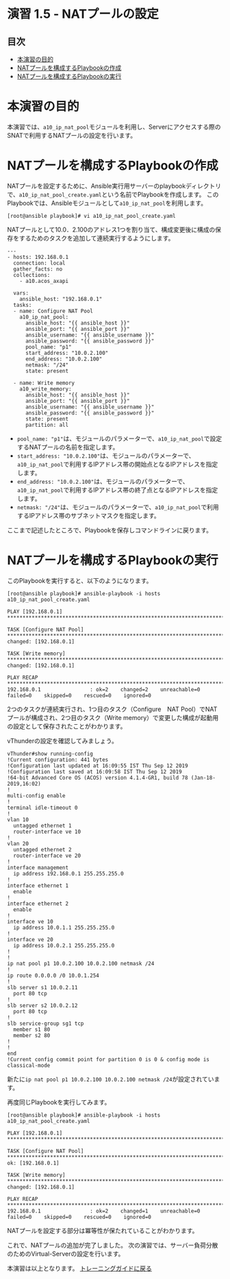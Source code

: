 # 演習 1.5 - NATプールの設定

## 目次

- [本演習の目的](#本演習の目的)
- [NATプールを構成するPlaybookの作成](#NATプールを構成するPlaybookの作成)
- [NATプールを構成するPlaybookの実行](#NATプールを構成するPlaybookの実行)

# 本演習の目的

本演習では、`a10_ip_nat_pool`モジュールを利用し、Serverにアクセスする際のSNATで利用するNATプールの設定を行います。

# NATプールを構成するPlaybookの作成

NATプールを設定するために、Ansible実行用サーバーのplaybookディレクトリで、`a10_ip_nat_pool_create.yaml`という名前でPlaybookを作成します。
このPlaybookでは、Ansibleモジュールとして`a10_ip_nat_pool`を利用します。

```
[root@ansible playbook]# vi a10_ip_nat_pool_create.yaml
```

NATプールとして10.0．2.100のアドレス1つを割り当て、構成変更後に構成の保存をするためのタスクを追加して連続実行するようにします。

``` 
---
- hosts: 192.168.0.1
  connection: local
  gather_facts: no
  collections:
    - a10.acos_axapi

  vars:
    ansible_host: "192.168.0.1"
  tasks:
  - name: Configure NAT Pool
    a10_ip_nat_pool:
      ansible_host: "{{ ansible_host }}"
      ansible_port: "{{ ansible_port }}"
      ansible_username: "{{ ansible_username }}"
      ansible_password: "{{ ansible_password }}"
      pool_name: "p1"
      start_address: "10.0.2.100"
      end_address: "10.0.2.100"
      netmask: "/24"
      state: present

  - name: Write memory
    a10_write_memory:
      ansible_host: "{{ ansible_host }}"
      ansible_port: "{{ ansible_port }}"
      ansible_username: "{{ ansible_username }}"
      ansible_password: "{{ ansible_password }}"
      state: present
      partition: all
```

- `pool_name: "p1"`は、モジュールのパラメーターで、`a10_ip_nat_pool`で設定するNATプールの名前を指定します。
- `start_address: "10.0.2.100"`は、モジュールのパラメーターで、`a10_ip_nat_pool`で利用するIPアドレス帯の開始点となるIPアドレスを指定します。
- `end_address: "10.0.2.100"`は、モジュールのパラメーターで、`a10_ip_nat_pool`で利用するIPアドレス帯の終了点となるIPアドレスを指定します。
- `netmask: "/24"`は、モジュールのパラメーターで、`a10_ip_nat_pool`で利用するIPアドレス帯のサブネットマスクを指定します。

ここまで記述したところで、Playbookを保存しコマンドラインに戻ります。

# NATプールを構成するPlaybookの実行

このPlaybookを実行すると、以下のようになります。

```
[root@ansible playbook]# ansible-playbook -i hosts a10_ip_nat_pool_create.yaml

PLAY [192.168.0.1] ********************************************************************************************************************************

TASK [Configure NAT Pool] *************************************************************************************************************************
changed: [192.168.0.1]

TASK [Write memory] *******************************************************************************************************************************
changed: [192.168.0.1]

PLAY RECAP ****************************************************************************************************************************************
192.168.0.1                : ok=2    changed=2    unreachable=0    failed=0    skipped=0    rescued=0    ignored=0

```

2つのタスクが連続実行され、1つ目のタスク（Configure　NAT Pool）でNATプールが構成され、2つ目のタスク（Write memory）で変更した構成が起動用の設定として保存されたことがわかります。

vThunderの設定を確認してみましょう。

```
vThunder#show running-config
!Current configuration: 441 bytes
!Configuration last updated at 16:09:55 IST Thu Sep 12 2019
!Configuration last saved at 16:09:58 IST Thu Sep 12 2019
!64-bit Advanced Core OS (ACOS) version 4.1.4-GR1, build 78 (Jan-18-2019,16:02)
!
multi-config enable
!
terminal idle-timeout 0
!
vlan 10
  untagged ethernet 1
  router-interface ve 10
!
vlan 20
  untagged ethernet 2
  router-interface ve 20
!
interface management
  ip address 192.168.0.1 255.255.255.0
!
interface ethernet 1
  enable
!
interface ethernet 2
  enable
!
interface ve 10
  ip address 10.0.1.1 255.255.255.0
!
interface ve 20
  ip address 10.0.2.1 255.255.255.0
!
!
ip nat pool p1 10.0.2.100 10.0.2.100 netmask /24
!
ip route 0.0.0.0 /0 10.0.1.254
!
slb server s1 10.0.2.11
  port 80 tcp
!
slb server s2 10.0.2.12
  port 80 tcp
!
slb service-group sg1 tcp
  member s1 80
  member s2 80
!
!
end
!Current config commit point for partition 0 is 0 & config mode is classical-mode
```

新たに`ip nat pool p1 10.0.2.100 10.0.2.100 netmask /24`が設定されています。

再度同じPlaybookを実行してみます。
```
[root@ansible playbook]# ansible-playbook -i hosts a10_ip_nat_pool_create.yaml

PLAY [192.168.0.1] ********************************************************************************************************************************

TASK [Configure NAT Pool] *************************************************************************************************************************
ok: [192.168.0.1]

TASK [Write memory] *******************************************************************************************************************************
changed: [192.168.0.1]

PLAY RECAP ****************************************************************************************************************************************
192.168.0.1                : ok=2    changed=1    unreachable=0    failed=0    skipped=0    rescued=0    ignored=0

```

NATプールを設定する部分は冪等性が保たれていることがわかります。

これで、NATプールの追加が完了しました。
次の演習では、サーバー負荷分散のためのVirtual-Serverの設定を行います。

本演習は以上となります。  [トレーニングガイドに戻る](../README.ja.md)
